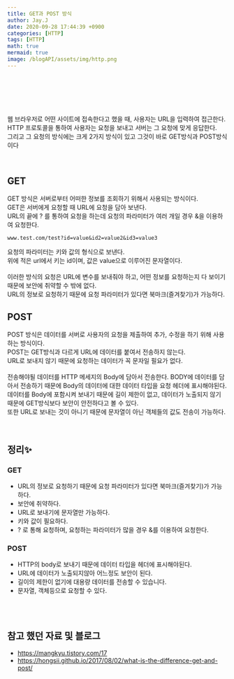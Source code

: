 ```yaml
---
title: GET과 POST 방식
author: Jay.J
date: 2020-09-28 17:44:39 +0900
categories: [HTTP]
tags: [HTTP]
math: true
mermaid: true
image: /blogAPI/assets/img/http.png
---
```


<br>

## &nbsp;

웹 브라우저로 어떤 사이트에 접속한다고 했을 때, 사용자는 URL을 입력하여 접근한다.<br>
HTTP 프로토콜을 통하여 사용자는 요청을 보내고 서버는 그 요청에 맞게 응답한다.<br>
그리고 그 요청의 방식에는 크게 2가지 방식이 있고 그것이 바로 GET방식과 POST방식이다

<br>

## GET

GET 방식은 서버로부터 어떠한 정보를 조회하기 위해서 사용되는 방식이다.<br>
GET은 서버에게 요청할 때 URL에 요청을 담아 보낸다. <br>
URL의 끝에 ? 를 통하여 요청을 하는데 요청의 파라미터가 여러 개일 경우 &을 이용하여 요청한다.<br>

```
www.test.com/test?id=value&id2=value2&id3=value3
```

요청의 파라미터는 키와 값의 형식으로 보낸다.<br>
위에 적은 url에서 키는 id이며, 값은 value으로 이루어진 문자열이다.<br>
<br>
이러한 방식의 요청은 URL에 변수를 보내줘야 하고, 어떤 정보를 요청하는지 다 보이기 때문에 보안에 취약할 수 밖에 없다.<br>
URL의 정보로 요청하기 때문에 요청 파라미터가 있다면 북마크(즐겨찾기)가 가능하다.

## POST
POST 방식은 데이터를 서버로 사용자의 요청을 제출하여 추가, 수정을 하기 위해 사용하는 방식이다.<br>
POST는 GET방식과 다르게 URL에 데이터를 붙여서 전송하지 않는다.<br>
URL로 보내지 않기 때문에 요청하는 데이터가 꼭 문자일 필요가 없다.<br>
<br>
전송해야될 데이터를 HTTP 메세지의 Body에 담아서 전송한다.
BODY에 데이터를 담아서 전송하기 때문에 Body의 데이터에 대한 데이터 타입을 요청 헤더에 표시해야된다.
<br>
데이터를 Body에 포함시켜 보내기 때문에 길이 제한이 없고, 데이터가 노출되지 않기 때문에 GET방식보다 보안이 안전하다고 볼 수 있다.<br>
또한 URL로 보내는 것이 아니기 때문에 문자열이 아닌 객체들의 값도 전송이 가능하다.

<br>

## 정리✨

### GET
- URL의 정보로 요청하기 때문에 요청 파라미터가 있다면 북마크(즐겨찾기)가 가능하다.
- 보안에 취약하다.
- URL로 보내기에 문자열만 가능하다.
- 키와 값이 필요하다.
- ? 로 통해 요청하며, 요청하는 파라미터가 많을 경우 &를 이용하여 요청한다.

### POST
- HTTP의 body로 보내기 때문에 데이터 타입을 헤더에 표시해야된다.
- URL에 데이터가 노출되지않아 어느정도 보안이 된다.
- 길이의 제한이 없기에 대용량 데이터를 전송할 수 있습니다.
- 문자열, 객체등으로 요청할 수 있다.

<br>
<br>

## 참고 했던 자료 및 블로그
- <a href="https://mangkyu.tistory.com/17" target="_blank">https://mangkyu.tistory.com/17</a>
- <a href="https://hongsii.github.io/2017/08/02/what-is-the-difference-get-and-post/" target="_blank">https://hongsii.github.io/2017/08/02/what-is-the-difference-get-and-post/</a>

